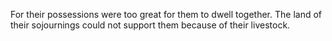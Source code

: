 For their possessions were too great for them to dwell together. The land of their sojournings could not support them because of their livestock.
